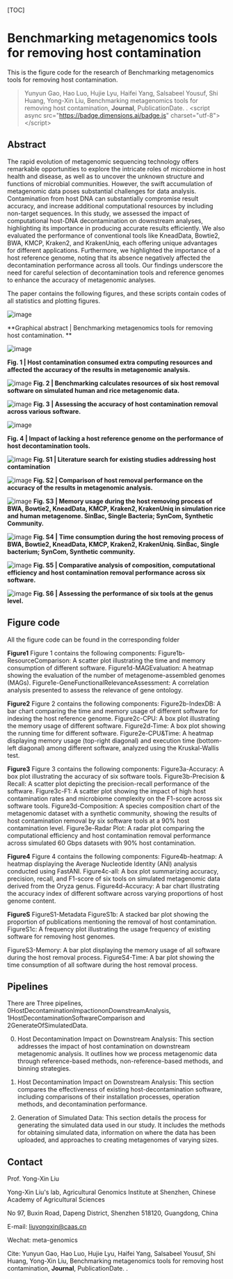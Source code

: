[TOC]

# Benchmarking metagenomics tools for removing host contamination

This is the figure code for the research of Benchmarking metagenomics tools for removing host contamination. 

> Yunyun Gao, Hao Luo, Hujie Lyu, Haifei Yang, Salsabeel Yousuf, Shi Huang, Yong-Xin Liu, Benchmarking metagenomics tools for removing host contamination, **Journal**, PublicationDate. <doi>. <span></span>\<script async src="<https://badge.dimensions.ai/badge.js>" charset="utf-8">\</script>

## Abstract

The rapid evolution of metagenomic sequencing technology offers remarkable opportunities to explore the intricate roles of microbiome in host health and disease, as well as to uncover the unknown structure and functions of microbial communities. However, the swift accumulation of metagenomic data poses substantial challenges for data analysis. Contamination from host DNA can substantially compromise result accuracy, and increase additional computational resources by including non-target sequences. In this study, we assessed the impact of computational host-DNA decontamination on downstream analyses, highlighting its importance in producing accurate results efficiently. We also evaluated the performance of conventional tools like KneadData, Bowtie2, BWA, KMCP, Kraken2, and KrakenUniq, each offering unique advantages for different applications. Furthermore, we highlighted the importance of a host reference genome, noting that its absence negatively affected the decontamination performance across all tools. Our findings underscore the need for careful selection of decontamination tools and reference genomes to enhance the accuracy of metagenomic analyses.

The paper contains the following figures, and these scripts contain codes of all statistics and plotting figures.

![image](https://github.com/YunyunGao374/HostPurge/blob/main/MSFigure/GA.jpg "image")

**Graphical abstract | Benchmarking metagenomics tools for removing host contamination. **

![image](https://github.com/YunyunGao374/HostPurge/blob/main/MSFigure/Figure1.jpg "image")

**Fig. 1 | Host contamination consumed extra computing resources and affected the accuracy of the results in metagenomic analysis.**

![image](https://github.com/YunyunGao374/HostPurge/blob/main/MSFigure/Figure2.jpg "image")
**Fig. 2 | Benchmarking calculates resources of six host removal software on simulated human and rice metagenomic data.**

![image](https://github.com/YunyunGao374/HostPurge/blob/main/MSFigure/Figure3.jpg "image")
**Fig. 3 | Assessing the accuracy of host contamination removal across various software.**

![image](https://github.com/YunyunGao374/HostPurge/blob/main/MSFigure/Figure4.jpg "image")

**Fig. 4 | Impact of lacking a host reference genome on the performance of host decontamination tools.**

![image](https://github.com/YunyunGao374/HostPurge/blob/main/MSFigure/FigureS1.jpg "image")
**Fig. S1 | Literature search for existing studies addressing host contamination**

![image](https://github.com/YunyunGao374/HostPurge/blob/main/MSFigure/FigureS2.jpg "image")
**Fig. S2 | Comparison of host removal performance on the accuracy of the results in metagenomic analysis.**

![image](https://github.com/YunyunGao374/HostPurge/blob/main/MSFigure/FigureS3.jpg "image")
**Fig. S3 |  Memory usage during the host removing process of BWA, Bowtie2, KneadData, KMCP, Kraken2, KrakenUniq in simulation rice and human metagenome. SinBac, Single Bacteria; SynCom, Synthetic Community.**

![image](https://github.com/YunyunGao374/HostPurge/blob/main/MSFigure/FigureS4.jpg "image")
**Fig. S4 | Time consumption during the host removing process of BWA, Bowtie2, KneadData, KMCP, Kraken2, KrakenUniq. SinBac, Single bacterium; SynCom, Synthetic community.**

![image](https://github.com/YunyunGao374/HostPurge/blob/main/MSFigure/FigureS5.jpg "image")
**Fig. S5 | Comparative analysis of composition, computational efficiency and host contamination removal performance across six software.**

![image](https://github.com/YunyunGao374/HostPurge/blob/main/MSFigure/FigureS6.jpg "image")
**Fig. S6 | Assessing the performance of six tools at the genus level.**

## Figure code

All the figure code can be found in the corresponding folder

**Figure1**
Figure 1 contains the following components:
Figure1b-ResourceComparison: A scatter plot illustrating the time and memory consumption of different software.
Figure1d-MAGEvaluation: A heatmap showing the evaluation of the number of metagenome-assembled genomes (MAGs).
Figure1e-GeneFunctionalRelevanceAssessment: A correlation analysis presented to assess the relevance of gene ontology.

**Figure2**
Figure 2 contains the following components:
Figure2b-IndexDB: A bar chart comparing the time and memory usage of different software for indexing the host reference genome.
Figure2c-CPU: A box plot illustrating the memory usage of different software.
Figure2d-Time: A box plot showing the running time for different software.
Figure2e-CPU&Time: A heatmap displaying memory usage (top-right diagonal) and execution time (bottom-left diagonal) among different software, analyzed using the Kruskal-Wallis test.

**Figure3**
Figure 3 contains the following components:
Figure3a-Accuracy: A box plot illustrating the accuracy of six software tools.
Figure3b-Precision & Recall: A scatter plot depicting the precision-recall performance of the software.
Figure3c-F1: A scatter plot showing the impact of high host contamination rates and microbiome complexity on the F1-score across six software tools.
Figure3d-Composition: A species composition chart of the metagenomic dataset with a synthetic community, showing the results of host contamination removal by six software tools at a 90% host contamination level.
Figure3e-Radar Plot: A radar plot comparing the computational efficiency and host contamination removal performance across simulated 60 Gbps datasets with 90% host contamination.

**Figure4**
Figure 4 contains the following components:
Figure4b-heatmap: A heatmap displaying the Average Nucleotide Identity (ANI) analysis conducted using FastANI.
Figure4c-all: A box plot summarizing accuracy, precision, recall, and F1-score of six tools on simulated metagenomic data derived from the Oryza genus.
Figure4d-Accuracy: A bar chart illustrating the accuracy index of different software across varying proportions of host genome content.

**FigureS**
FigureS1-Metadata
FigureS1b: A stacked bar plot showing the proportion of publications mentioning the removal of host contamination.
FigureS1c: A frequency plot illustrating the usage frequency of existing software for removing host genomes.

FigureS3-Memory:
A bar plot displaying the memory usage of all software during the host removal process.
FigureS4-Time:
A bar plot showing the time consumption of all software during the host removal process.



## Pipelines
There are Three pipelines, 0HostDecontaminationImpactiononDownstreamAnalysis, 1HostDecontaminationSoftwareComparison and 2GenerateOfSimulatedData.

0. Host Decontamination Impact on Downstream Analysis:
This section addresses the impact of host contamination on downstream metagenomic analysis. It outlines how we process metagenomic data through reference-based methods, non-reference-based methods, and binning strategies.

1. Host Decontamination Impact on Downstream Analysis:
This section compares the effectiveness of existing host-decontamination software, including comparisons of their installation processes, operation methods, and decontamination performance.

2. Generation of Simulated Data:
This section details the process for generating the simulated data used in our study. It includes the methods for obtaining simulated data, information on where the data has been uploaded, and approaches to creating metagenomes of varying sizes.

## Contact

Prof. Yong-Xin Liu

Yong-Xin Liu's lab, Agricultural Genomics Institute at Shenzhen, Chinese Academy of Agricultural Sciences

No 97, Buxin Road, Dapeng District, Shenzhen 518120, Guangdong, China

E-mail: <liuyongxin@caas.cn>

Wechat: meta-genomics

Cite: Yunyun Gao, Hao Luo, Hujie Lyu, Haifei Yang, Salsabeel Yousuf, Shi Huang, Yong-Xin Liu, Benchmarking metagenomics tools for removing host contamination, **Journal**, PublicationDate. <doi>.
